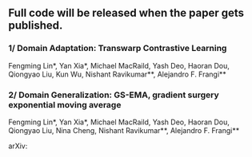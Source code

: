 ## Full code will be released when the paper gets published.


### 1/ Domain Adaptation: Transwarp Contrastive Learning
Fengming Lin*, Yan Xia*, Michael MacRaild, Yash Deo, Haoran Dou, Qiongyao Liu, Kun Wu, Nishant Ravikumar**, Alejandro F. Frangi**

### 2/ Domain Generalization: GS-EMA, gradient surgery exponential moving average
Fengming Lin*, Yan Xia*, Michael MacRaild, Yash Deo, Haoran Dou, Qiongyao Liu, Nina Cheng, Nishant Ravikumar**, Alejandro F. Frangi**

arXiv:
